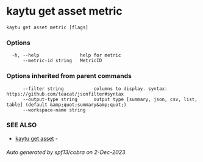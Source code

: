 # kaytu get asset metric



```
kaytu get asset metric [flags]
```

### Options

```
  -h, --help               help for metric
      --metric-id string   MetricID
```

### Options inherited from parent commands

```
      --filter string           columns to display. syntax: https://github.com/teacat/jsonfilter#syntax
      --output-type string      output type [summary, json, csv, list, table] (default &amp;quot;summary&amp;quot;)
      --workspace-name string   
```

### SEE ALSO

* [kaytu get asset](kaytu_get_asset)	 - 

###### Auto generated by spf13/cobra on 2-Dec-2023
